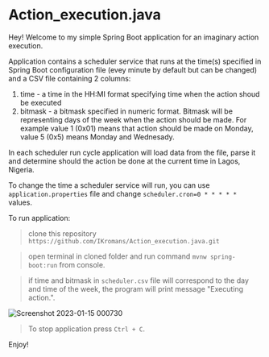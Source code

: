 # Action_execution.java

Hey! Welcome to my simple Spring Boot application for an imaginary action execution.

Application contains a scheduler service that runs at the time(s) specified in Spring Boot configuration file (evey minute by default but can be changed) and a CSV file containing 2 columns:
  1) time - a time in the HH:MI format specifying time when the action shoud be executed
2) bitmask - a bitmask specified in numeric format. Bitmask will be representing days of the week when the action should be made. For example value 1 (0x01) means that action should be made on Monday, value 5 (0x5) means Monday and Wednesady.

In each scheduler run cycle application will load data from the file, parse it and determine should the action be done at the current time in Lagos, Nigeria.

To change the time a scheduler service will run, you can use `application.properties` file and change `scheduler.cron=0 * * * * *` values.

To run application:

> clone this repository `https://github.com/IKromans/Action_execution.java.git`

> open terminal in cloned folder and run command `mvnw spring-boot:run` from console.

> if time and bitmask in `scheduler.csv` file will correspond to the day and time of the week, the program will print message "Executing action.".

![Screenshot 2023-01-15 000730](https://user-images.githubusercontent.com/66387211/212499191-0ac9a0dc-a626-4f74-b48e-e3d990631b66.jpg)

> To stop application press `Ctrl + C`.

Enjoy!
